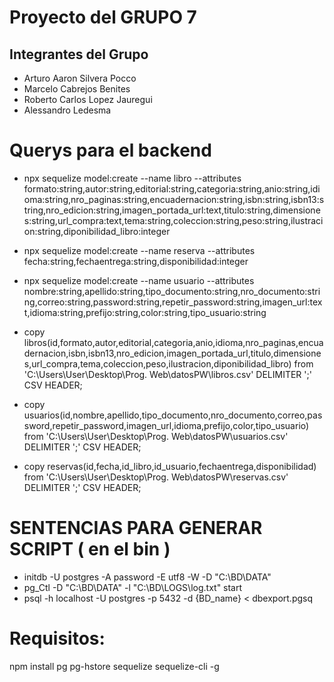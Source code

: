 # Proyecto del GRUPO 7

## Integrantes del Grupo

- Arturo Aaron Silvera Pocco
- Marcelo Cabrejos Benites
- Roberto Carlos Lopez Jauregui
- Alessandro Ledesma

# Querys para el backend
-   npx sequelize model:create --name libro --attributes formato:string,autor:string,editorial:string,categoria:string,anio:string,idioma:string,nro_paginas:string,encuadernacion:string,isbn:string,isbn13:string,nro_edicion:string,imagen_portada_url:text,titulo:string,dimensiones:string,url_compra:text,tema:string,coleccion:string,peso:string,ilustracion:string,diponibilidad_libro:integer
-   npx sequelize model:create --name reserva --attributes fecha:string,fechaentrega:string,disponibilidad:integer
-   npx sequelize model:create --name usuario --attributes nombre:string,apellido:string,tipo_documento:string,nro_documento:string,correo:string,password:string,repetir_password:string,imagen_url:text,idioma:string,prefijo:string,color:string,tipo_usuario:string

-   copy libros(id,formato,autor,editorial,categoria,anio,idioma,nro_paginas,encuadernacion,isbn,isbn13,nro_edicion,imagen_portada_url,titulo,dimensiones,url_compra,tema,coleccion,peso,ilustracion,diponibilidad_libro) from 'C:\Users\User\Desktop\Prog. Web\datosPW\libros.csv' DELIMITER ';' CSV HEADER;
-   copy usuarios(id,nombre,apellido,tipo_documento,nro_documento,correo,password,repetir_password,imagen_url,idioma,prefijo,color,tipo_usuario) from 'C:\Users\User\Desktop\Prog. Web\datosPW\usuarios.csv' DELIMITER ';' CSV HEADER; 
-   copy reservas(id,fecha,id_libro,id_usuario,fechaentrega,disponibilidad) from 'C:\Users\User\Desktop\Prog. Web\datosPW\reservas.csv' DELIMITER ';' CSV HEADER; 

# SENTENCIAS PARA GENERAR SCRIPT ( en el bin )
- initdb -U postgres -A password -E utf8 -W -D "C:\BD\DATA"
- pg_Ctl -D "C:\BD\DATA" -l "C:\BD\LOGS\log.txt" start
- psql -h localhost -U postgres -p 5432 -d {BD_name} < dbexport.pgsq

# Requisitos:
npm install pg pg-hstore sequelize sequelize-cli -g